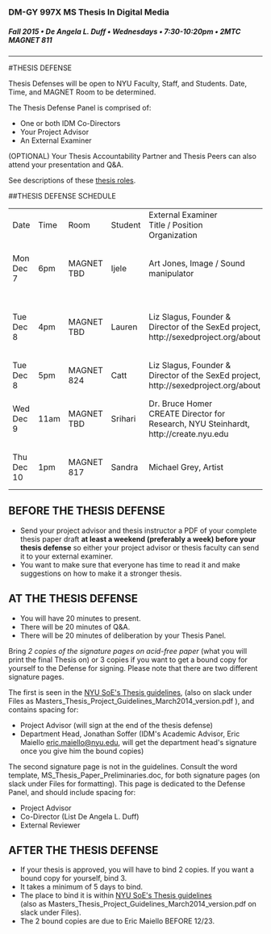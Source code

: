 ### DM-GY 997X MS Thesis In Digital Media
##### Fall 2015 • De Angela L. Duff • Wednesdays • 7:30-10:20pm • 2MTC MAGNET 811 

---
#THESIS DEFENSE

Thesis Defenses will be open to NYU Faculty, Staff, and Students. Date, Time, and MAGNET Room to be determined.

The Thesis Defense Panel is comprised of:
* One or both IDM Co-Directors
* Your Project Advisor
* An External Examiner

(OPTIONAL) Your Thesis Accountability Partner and Thesis Peers can also attend your presentation and Q&A.

See descriptions of these [thesis roles](thesis_roles.md).

##THESIS DEFENSE SCHEDULE

<table>
<tr>
    <td>Date</td>
    <td>Time</td>
    <td>Room</td>
    <td>Student</td>
    <td>External Examiner<br>Title / Position<br>Organization</td>
    <td>Project Advisor<br>Title / Position<br>Organization</td>
</tr>
<tr>
<td>Mon Dec 7</td>
<td>6pm</td>
<td>MAGNET TBD</td>
<td>Ijele</td>
<td>Art Jones, Image / Sound manipulator</td>
<td>Dr. Roger Friedland<br>Visiting Professor, Media, Culture, and Communication, NYU Steinhardt</td>
</tr>
<tr>
<td>Tue Dec 8</td>
<td>4pm</td>
<td>MAGNET TBD</td>
<td>Lauren</td>
<td>Liz Slagus, Founder & Director of the SexEd project, http://sexedproject.org/about</td>
<td>Dr. Ricki Goldman<br>Professor of Educational Communication and Technology, NYU Steinhardt</td>
</tr>
<tr>
<td>Tue Dec 8</td>
<td>5pm</td>
<td>MAGNET 824</td>
<td>Catt</td>
<td>Liz Slagus, Founder & Director of the SexEd project, http://sexedproject.org/about</td>
<td>Frank Lantz<br>Director, NYU Game Center, NYU Tisch</td>
</tr>
<tr>
<td>Wed Dec 9</td>
<td>11am</td>
<td>MAGNET TBD</td>
<td>Srihari</td>
<td>Dr. Bruce Homer<br>CREATE Director for Research, NYU Steinhardt, http://create.nyu.edu</td>
<td>Alvaro Olsen<br>CREATE Assistant Research Scientist, NYU Steinhardt, http://create.nyu.edu</td>
</tr>
<tr>
<td>Thu Dec 10</td>
<td>1pm</td>
<td>MAGNET 817</td>
<td>Sandra</td>
<td>Michael Grey, Artist</td>
<td>Beth Rosenberg<br>Integrated Digital Media (IDM)<br>NYU Engineering</td>
</tr>

</table>

## BEFORE THE THESIS DEFENSE
* Send your project advisor and thesis instructor a PDF of your complete thesis paper draft **at least a weekend (preferably a week) before your thesis defense** so either your project advisor or thesis faculty can send it to your external examiner. 
* You want to make sure that everyone has time to read it and make suggestions on how to make it a stronger thesis. 


## AT THE THESIS DEFENSE

* You will have 20 minutes to present.
* There will be 20 minutes of Q&A.
* There will be 20 minutes of deliberation by your Thesis Panel.

Bring *2 copies of the signature pages on acid-free paper* (what you will print the final Thesis on) or 3 copies if you want to get a bound copy for yourself to the Defense for signing. Please note that there are two different signature pages.

The first is seen in the [NYU SoE's Thesis guidelines](http://engineering.nyu.edu/files/Master's%20Thesis%20and%20Project%20Guidelines_March2014%20version.pdf), (also on slack  under Files as Masters_Thesis_Project_Guidelines_March2014_version.pdf ), and contains spacing for:
* Project Advisor (will sign at the end of the thesis defense) 
* Department Head, Jonathan Soffer (IDM's Academic Advisor, Eric Maiello eric.maiello@nyu.edu, will get the department head's signature once you give him the bound copies)

The second signature page is not in the guidelines. Consult the word template, MS_Thesis_Paper_Preliminaries.doc, for both signature pages (on slack  under Files for formatting). This page is dedicated to the Defense Panel, and should include spacing for:
* Project Advisor
* Co-Director (List De Angela L. Duff)
* External Reviewer


## AFTER THE THESIS DEFENSE

* If your thesis is approved, you will have to bind 2 copies. If you want a bound copy for yourself, bind 3. 
* It takes a minimum of 5 days to bind. 
* The place to bind it is within [NYU SoE's Thesis guidelines](http://engineering.nyu.edu/files/Master's%20Thesis%20and%20Project%20Guidelines_March2014%20version.pdf)<br>(also as Masters_Thesis_Project_Guidelines_March2014_version.pdf on slack under Files).
* The 2 bound copies are due to Eric Maiello BEFORE 12/23.

















